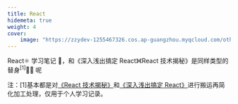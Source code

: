 ```yaml
---
title: React
hidemeta: true
weight: 4
cover:
    image: "https://zzydev-1255467326.cos.ap-guangzhou.myqcloud.com/other/cover/react.png"
---
```


React⚛️ 学习笔记 📒，和《深入浅出搞定 React》《React 技术揭秘》是同样类型的替身<sup>[1]</sup>🧞‍♂️ 呢

<!--more-->

注：[1]基本都是对[《React 技术揭秘》](https://react.iamkasong.com/)和[《深入浅出搞定 React》](https://kaiwu.lagou.com/course/courseInfo.htm?courseId=510#/content)进行搬运再简化加工处理，仅用于个人学习记录。
